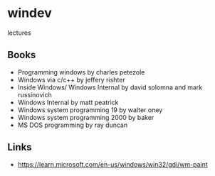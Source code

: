 # windev
lectures 


## Books

- Programming windows by charles petezole
- Windows via c/c++ by jeffery rishter
- Inside Windows/ Windows Internal by david solomna and mark russinovich
- Windows Internal by matt peatrick
- Windows system programming 19 by walter oney
- Windows system programming 2000 by baker 
- MS DOS programming by ray duncan

## Links
- https://learn.microsoft.com/en-us/windows/win32/gdi/wm-paint